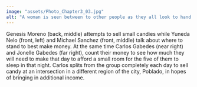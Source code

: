 ```yaml
---
image: "assets/Photo_Chapter3_03.jpg"
alt: "A woman is seen between to other people as they all look to hand out candy while two men sit on a bench and count money."
---
```

Genesis Moreno (back, middle) attempts to sell small candies while Yuneda Nelo (front, left) and Michael Sanchez (front, middle) talk about where to stand to best make money. At the same time Carlos Gabedes (near right) and Jonelle Gabedes (far right), count their money to see how much they will need to make that day to afford a small room for the five of them to sleep in that night. Carlos splits from the group completely each day to sell candy at an intersection in a different region of the city, Poblado, in hopes of bringing in additional income.
